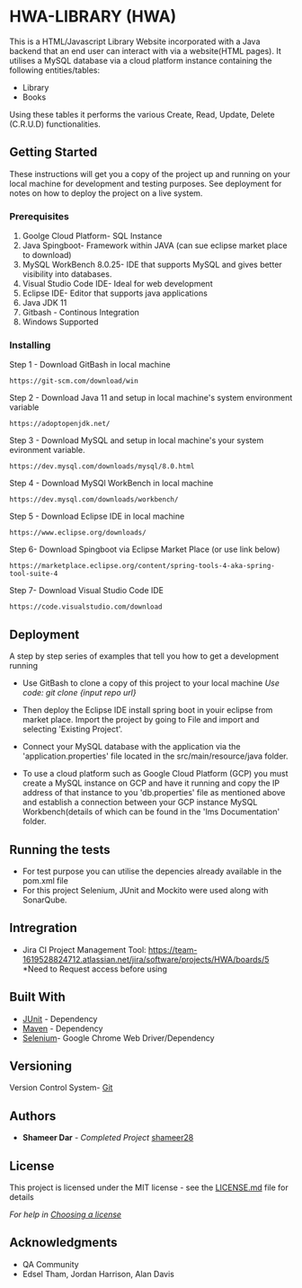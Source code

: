 # HWA-LIBRARY (HWA)

This is a HTML/Javascript Library Website incorporated with a Java backend that an end user can interact with via a website(HTML pages).
It utilises a MySQL database via a cloud platform instance containing the following entities/tables:

- Library
- Books

Using these tables it performs the various Create, Read, Update, Delete (C.R.U.D) functionalities.

## Getting Started

These instructions will get you a copy of the project up and running on your local machine for development and testing purposes. See deployment for notes on how to deploy the project on a live system.

### Prerequisites
1. Goolge Cloud Platform- SQL Instance
2. Java Spingboot- Framework within JAVA (can sue eclipse market place to download)
3. MySQL WorkBench 8.0.25- IDE that supports MySQL and gives better visibility into databases. 
4. Visual Studio Code IDE- Ideal for web development
5. Eclipse IDE- Editor that supports java applications
6. Java JDK 11  
7. Gitbash - Continous Integration 
8. Windows Supported

### Installing

Step 1 - Download GitBash in local machine
```
https://git-scm.com/download/win
```
Step 2 - Download Java 11 and setup in local machine's system environment variable
```
https://adoptopenjdk.net/
```
Step 3 - Download MySQL and setup in local machine's your system evironment variable. 
```
https://dev.mysql.com/downloads/mysql/8.0.html
```
Step 4 - Download MySQl WorkBench in local machine
```
https://dev.mysql.com/downloads/workbench/
```
Step 5 - Download Eclipse IDE in local machine
```
https://www.eclipse.org/downloads/
```
Step 6- Download Spingboot via Eclipse Market Place (or use link below)
```
https://marketplace.eclipse.org/content/spring-tools-4-aka-spring-tool-suite-4
```
Step 7- Download Visual Studio Code IDE
```
https://code.visualstudio.com/download
```
## Deployment
A step by step series of examples that tell you how to get a development running

- Use GitBash to clone a copy of this project to your local machine
*Use code: git clone {input repo url}*  

- Then deploy the Eclipse IDE install spring boot in youir eclipse from market place. Import the project by going to File and import and selecting 'Existing Project'.

- Connect your MySQL database with the application via the 'application.properties' file located in the src/main/resource/java folder.

- To use a cloud platform such as Google Cloud Platform (GCP) you must create a MySQL instance on GCP and have it running and copy the IP address of that instance to you 'db.properties' file as mentioned above and establish a connection between your GCP instance MySQL Workbench(details of which can be found in the 'Ims Documentation' folder.   

## Running the tests
- For test purpose you can utilise the depencies already available in the pom.xml file
- For this project Selenium, JUnit and Mockito were used along with SonarQube.


## Intregration 
- Jira CI Project Management Tool:
https://team-1619528824712.atlassian.net/jira/software/projects/HWA/boards/5
*Need to Request access before using 


## Built With
* [JUnit](https://mvnrepository.com/artifact/junit/junit/) - Dependency
* [Maven](https://maven.apache.org/) - Dependency
* [Selenium](https://chromedriver.storage.googleapis.com/index.html)- Google Chrome Web Driver/Dependency

## Versioning

Version Control System- [Git](https://git-scm.com/downloads)

## Authors

* **Shameer Dar** - *Completed Project* [shameer28](https://github.com/Shameer28/HWA-Library)

## License

This project is licensed under the MIT license - see the [LICENSE.md](LICENSE.md) file for details 

*For help in [Choosing a license](https://choosealicense.com/)*

## Acknowledgments

* QA Community
* Edsel Tham, Jordan Harrison, Alan Davis

